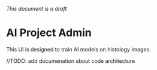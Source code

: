 _This document is a draft_

# AI Project Admin
This UI is designed to train AI models on histology images. 

//TODO: add documenation about code architecture